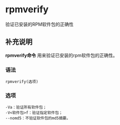 #  rpmverify

验证已安装的RPM软件包的正确性

##  补充说明

**rpmverify命令** 用来验证已安装的rpm软件包的正确性。

###  语法

    
    
    rpmverify(选项)
    

###  选项

    
    
    -Va：验证所有软件包；
    -V<软件包>f：验证指定软件包；
    --nomd5：不验证软件包的md5摘要。
    

